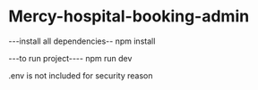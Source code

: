 # Mercy-hospital-booking-admin

---install all dependencies--
npm install

---to run project----
npm run dev

.env is not included for security reason
